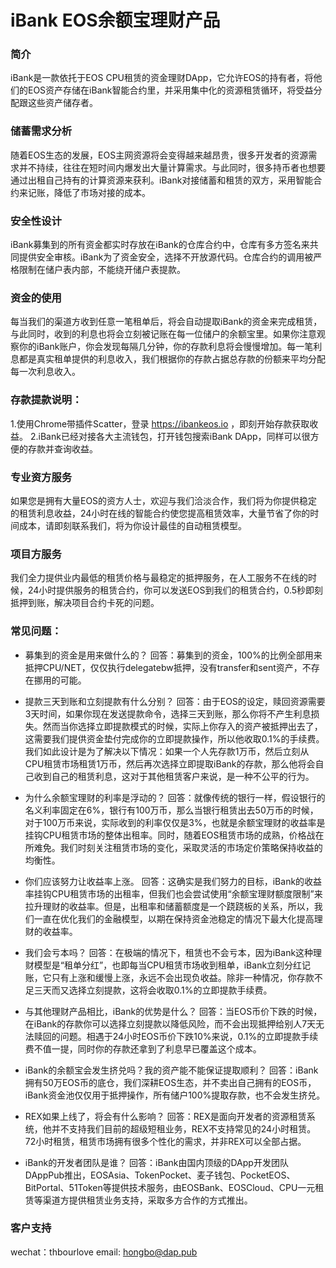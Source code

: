 # iBank EOS余额宝理财产品

### 简介
iBank是一款依托于EOS CPU租赁的资金理财DApp，它允许EOS的持有者，将他们的EOS资产存储在iBank智能合约里，并采用集中化的资源租赁循环，将受益分配跟这些资产储存者。

### 储蓄需求分析
随着EOS生态的发展，EOS主网资源将会变得越来越昂贵，很多开发者的资源需求并不持续，往往在短时间内爆发出大量计算需求。与此同时，很多持币者也想要通过出租自己持有的计算资源来获利。iBank对接储蓄和租赁的双方，采用智能合约来记账，降低了市场对接的成本。

### 安全性设计
iBank募集到的所有资金都实时存放在iBank的仓库合约中，仓库有多方签名来共同提供安全审核。iBank为了资金安全，选择不开放源代码。仓库合约的调用被严格限制在储户表内部，不能绕开储户表提款。

### 资金的使用
每当我们的渠道方收到任意一笔租单后，将会自动提取iBank的资金来完成租赁，与此同时，收到的利息也将会立刻被记账在每一位储户的余额宝里。如果你注意观察你的iBank账户，你会发现每隔几分钟，你的存款利息将会慢慢增加。每一笔利息都是真实租单提供的利息收入，我们根据你的存款占据总存款的份额来平均分配每一次利息收入。

### 存款提款说明：
1.使用Chrome带插件Scatter，登录 https://ibankeos.io ，即刻开始存款获取收益。
2.iBank已经对接各大主流钱包，打开钱包搜索iBank DApp，同样可以很方便的存款并查询收益。

### 专业资方服务
如果您是拥有大量EOS的资方人士，欢迎与我们洽淡合作，我们将为你提供稳定的租赁利息收益，24小时在线的智能合约使您提高租赁效率，大量节省了你的时间成本，请即刻联系我们，将为你设计最佳的自动租赁模型。

### 项目方服务
我们全力提供业内最低的租赁价格与最稳定的抵押服务，在人工服务不在线的时候，24小时提供服务的租赁合约，你可以发送EOS到我们的租赁合约，0.5秒即刻抵押到账，解决项目合约卡死的问题。

### 常见问题：
- 募集到的资金是用来做什么的？
回答：募集到的资金，100%的比例全部用来抵押CPU/NET，仅仅执行delegatebw抵押，没有transfer和sent资产，不存在挪用的可能。

- 提款三天到账和立刻提款有什么分别？
回答：由于EOS的设定，赎回资源需要3天时间，如果你现在发送提款命令，选择三天到账，那么你将不产生利息损失。然而当你选择立即提款模式的时候，实际上你存入的资产被抵押出去了，这需要我们提供资金垫付完成你的立即提款操作，所以他收取0.1%的手续费。我们如此设计是为了解决以下情况：如果一个人先存款1万币，然后立刻从CPU租赁市场租赁1万币，然后再次选择立即提取iBank的存款，那么他将会自己收到自己的租赁利息，这对于其他租赁客户来说，是一种不公平的行为。

- 为什么余额宝理财的利率是浮动的？
回答：就像传统的银行一样，假设银行的名义利率固定在6%，银行有100万币，那么当银行租赁出去50万币的时候，对于100万币来说，实际收到的利率仅仅是3%，也就是余额宝理财的收益率是挂钩CPU租赁市场的整体出租率。同时，随着EOS租赁市场的成熟，价格战在所难免。我们时刻关注租赁市场的变化，采取灵活的市场定价策略保持收益的均衡性。

- 你们应该努力让收益率上涨。
回答：这确实是我们努力的目标，iBank的收益率挂钩CPU租赁市场的出租率，但我们也会尝试使用“余额宝理财额度限制”来拉升理财的收益率。但是，出租率和储蓄额度是一个跷跷板的关系，所以，我们一直在优化我们的金融模型，以期在保持资金池稳定的情况下最大化提高理财的收益率。

- 我们会亏本吗？
回答：在极端的情况下，租赁也不会亏本，因为iBank这种理财模型是“租单分红”，也即每当CPU租赁市场收到租单，iBank立刻分红记账，它只有上涨和缓慢上涨，永远不会出现负收益。除非一种情况，你存款不足三天而又选择立刻提款，这将会收取0.1%的立即提款手续费。

- 与其他理财产品相比，iBank的优势是什么？
回答：当EOS币价下跌的时候，在iBank的存款你可以选择立刻提款以降低风险，而不会出现抵押给别人7天无法赎回的问题。相遇于24小时EOS币价下跌10%来说，0.1%的立即提款手续费不值一提，同时你的存款还拿到了利息早已覆盖这个成本。

- iBank的余额宝会发生挤兑吗？我的资产能不能保证提取顺利？
回答：iBank拥有50万EOS币的底仓，我们深耕EOS生态，并不卖出自己拥有的EOS币，iBank资金池仅仅用于抵押操作，所有储户100%提取存款，也不会发生挤兑。

- REX如果上线了，将会有什么影响？
回答：REX是面向开发者的资源租赁系统，他并不支持我们目前的超级短租业务，REX不支持常见的24小时租赁。72小时租赁，租赁市场拥有很多个性化的需求，并非REX可以全部占据。

- iBank的开发者团队是谁？
回答：iBank由国内顶级的DApp开发团队 DAppPub推出，EOSAsia、TokenPocket、麦子钱包、PocketEOS、BitPortal、51Token等提供技术服务，由EOSBank、EOSCloud、CPU一元租赁等渠道方提供租赁业务支持，采取多方合作的方式推出。

### 客户支持
wechat：thbourlove
email: hongbo@dap.pub
